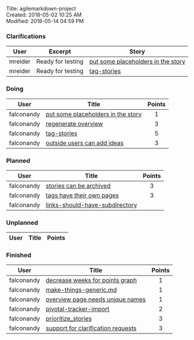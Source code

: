 Title: agilemarkdown-project  
Created: 2018-05-02 10:25 AM  
Modified: 2018-05-14 04:59 PM  

### Clarifications
 User | Excerpt | Story 
---|---|---
 mreider | Ready for testing | [put some placeholders in the story](put-some-placeholders-in-the-story) 
 mreider | Ready for testing | [tag-stories](tag-stories) 

### Doing
 User | Title | Points 
---|---|:---:
 falconandy | [put some placeholders in the story](put-some-placeholders-in-the-story) | 1 
 falconandy | [regenerate overview](regenerate-overview) | 3 
 falconandy | [tag-stories](tag-stories) | 5 
 falconandy | [outside users can add ideas](outside-users-can-add-ideas) | 3 

### Planned
 User | Title | Points 
---|---|:---:
 falconandy | [stories can be archived](stories-can-be-archived) | 3 
 falconandy | [tags have their own pages](tags-have-their-own-pages) | 3 
 falconandy | [links-should-have-subdirectory](links-should-have-subdirectory) |  

### Unplanned
 User | Title | Points 
---|---|:---:

### Finished
 User | Title | Points 
---|---|:---:
 falconandy | [decrease weeks for points graph](decrease-weeks-for-points-graph) | 1 
 falconandy | [make-things-generic.md](make-things-generic.md) | 1 
 falconandy | [overview page needs unique names](overview-page-needs-unique-names) | 1 
 falconandy | [pivotal-tracker-import](pivotal-tracker-import) | 2 
 falconandy | [prioritize_stories](prioritize-stories) | 3 
 falconandy | [support for clarification requests](send-comments-to-users) | 3 
